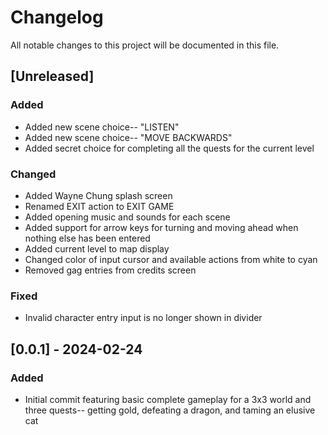 # Changelog

All notable changes to this project will be documented in this file.

## [Unreleased]

### Added

- Added new scene choice-- "LISTEN"
- Added new scene choice-- "MOVE BACKWARDS"
- Added secret choice for completing all the quests for the current level

### Changed

- Added Wayne Chung splash screen
- Renamed EXIT action to EXIT GAME
- Added opening music and sounds for each scene
- Added support for arrow keys for turning and moving ahead when nothing else has been entered
- Added current level to map display
- Changed color of input cursor and available actions from white to cyan
- Removed gag entries from credits screen

### Fixed

- Invalid character entry input is no longer shown in divider

## [0.0.1] - 2024-02-24

### Added

- Initial commit featuring basic complete gameplay for a 3x3 world and three quests-- getting gold, defeating a dragon, and taming an elusive cat
